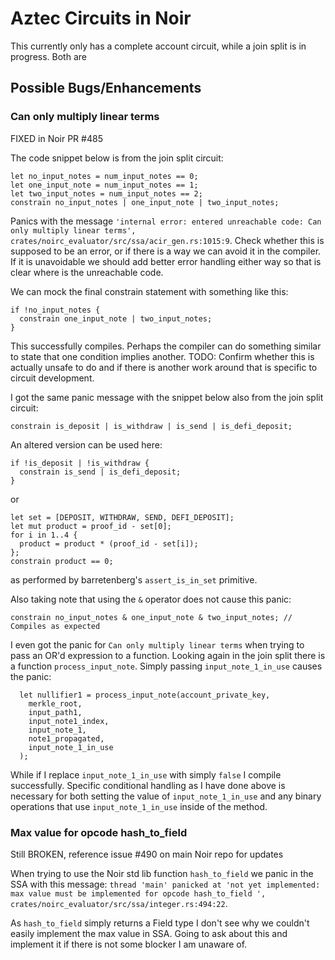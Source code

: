 # Aztec Circuits in Noir

This currently only has a complete account circuit, while a join split is in progress. Both are 

## Possible Bugs/Enhancements

### Can only multiply linear terms

FIXED in Noir PR #485

The code snippet below is from the join split circuit:
```
let no_input_notes = num_input_notes == 0;
let one_input_note = num_input_notes == 1;
let two_input_notes = num_input_notes == 2;
constrain no_input_notes | one_input_note | two_input_notes;
```
Panics with the message `'internal error: entered unreachable code: Can only multiply linear terms', crates/noirc_evaluator/src/ssa/acir_gen.rs:1015:9`. Check whether this is supposed to be an error, or if there is a way we can avoid it in the compiler. If it is unavoidable we should add better error handling either way so that is clear where is the unreachable code.

We can mock the final constrain statement with something like this:
```
if !no_input_notes {
  constrain one_input_note | two_input_notes;
}
```
This successfully compiles. Perhaps the compiler can do something similar to state that one condition implies another. TODO: Confirm whether this is actually unsafe to do and if there is another work around that is specific to circuit development.

I got the same panic message with the snippet below also from the join split circuit:
```
constrain is_deposit | is_withdraw | is_send | is_defi_deposit;
```
An altered version can be used here:
```
if !is_deposit | !is_withdraw {
  constrain is_send | is_defi_deposit;
}
```
or
```
let set = [DEPOSIT, WITHDRAW, SEND, DEFI_DEPOSIT];
let mut product = proof_id - set[0];
for i in 1..4 {
  product = product * (proof_id - set[i]);
};
constrain product == 0;
```
as performed by barretenberg's `assert_is_in_set` primitive.

Also taking note that using the `&` operator does not cause this panic:
```
constrain no_input_notes & one_input_note & two_input_notes; // Compiles as expected
```

I even got the panic for `Can only multiply linear terms` when trying to pass an OR'd expression to a function. Looking again in the join split there is a function `process_input_note`. Simply passing `input_note_1_in_use` causes the panic:
```
  let nullifier1 = process_input_note(account_private_key, 
    merkle_root,
    input_path1,
    input_note1_index,
    input_note_1,
    note1_propagated,
    input_note_1_in_use
  );
```
While if I replace `input_note_1_in_use` with simply `false` I compile successfully. Specific conditional handling as I have done above is necessary for both setting the value of `input_note_1_in_use` and any binary operations that use `input_note_1_in_use` inside of the method.

### Max value for opcode hash_to_field

Still BROKEN, reference issue #490 on main Noir repo for updates

When trying to use the Noir std lib function `hash_to_field` we panic in the SSA with this message: `thread 'main' panicked at 'not yet implemented: max value must be implemented for opcode hash_to_field ', crates/noirc_evaluator/src/ssa/integer.rs:494:22`. 

As `hash_to_field` simply returns a Field type I don't see why we couldn't easily implement the max value in SSA. Going to ask about this and implement it if there is not some blocker I am unaware of. 

